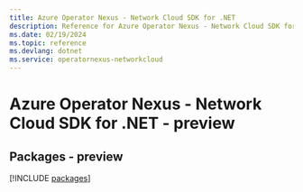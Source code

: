 ```yaml
---
title: Azure Operator Nexus - Network Cloud SDK for .NET
description: Reference for Azure Operator Nexus - Network Cloud SDK for .NET
ms.date: 02/19/2024
ms.topic: reference
ms.devlang: dotnet
ms.service: operatornexus-networkcloud
---
```

# Azure Operator Nexus - Network Cloud SDK for .NET - preview
## Packages - preview
[!INCLUDE [packages](operator-nexus---network-cloud-index.md)]